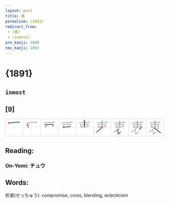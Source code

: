 ```yaml
---
layout: post
title: 衷
permalink: /1891/
redirect_from:
 - /衷/
 - /inmost/
pre_kanji: 1890
nex_kanji: 1892
---
```


# {1891}

## `inmost`

## [9]

<div class="stroke"><img src="../images/E8A1B7.png" /></div>

## Reading:

### On-Yomi: チュウ

## Words:

折衷(せっちゅう): compromise, cross, blending, eclecticism
